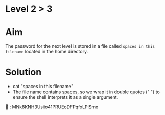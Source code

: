 # Level 2 > 3

# Aim
The password for the next level is stored in a file called `spaces in this filename` located in the home directory.

# Solution
 - cat "spaces in this filename"
 - The file name contains spaces, so we wrap it in double quotes (" ") to ensure the shell interprets it as a single argument.

 🔑 : MNk8KNH3Usiio41PRUEoDFPqfxLPlSmx
